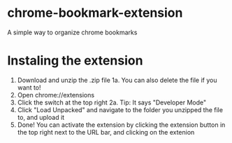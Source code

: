 # chrome-bookmark-extension
A simple way to organize chrome bookmarks

# Instaling the extension

1. Download and unzip the .zip file
1a. You can also delete the file if you want to!
2. Open chrome://extensions
3. Click the switch at the top right 
2a. Tip: It says "Developer Mode"
4. Click "Load Unpacked" and navigate to the folder you unzipped the file to, and upload it
5. Done! You can activate the extension by clicking the extension button in the top right next to the URL bar, and clicking on the extenion
